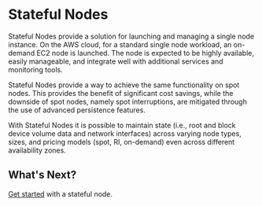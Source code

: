 # Stateful Nodes

Stateful Nodes provide a solution for launching and managing a single node instance. On the AWS cloud, for a standard single node workload, an on-demand EC2 node is launched. The node is expected to be highly available, easily manageable, and integrate well with additional services and monitoring tools.

Stateful Nodes provide a way to achieve the same functionality on spot nodes. This provides the benefit of significant cost savings, while the downside of spot nodes, namely spot interruptions, are mitigated through the use of advanced persistence features.

With Stateful Nodes it is possible to maintain state (i.e., root and block device volume data and network interfaces) across varying node types, sizes, and pricing models (spot, RI, on-demand) even across different availability zones.

## What's Next?

[Get started](managed-instance/getting-started/) with a stateful node.
